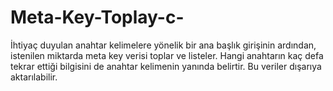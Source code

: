 # Meta-Key-Toplay-c-
İhtiyaç duyulan anahtar kelimelere yönelik bir ana başlık girişinin ardından, istenilen miktarda meta key verisi toplar ve listeler. Hangi anahtarın kaç defa tekrar ettiği bilgisini de anahtar kelimenin yanında belirtir. Bu veriler dışarıya aktarılabilir.
